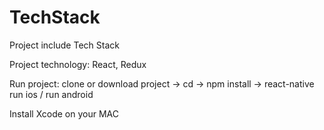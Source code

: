 # TechStack

Project include Tech Stack

Project technology: React, Redux 

Run project: clone or download project -> cd <project name> -> npm install -> react-native run ios / run android

Install Xcode on your MAC 
